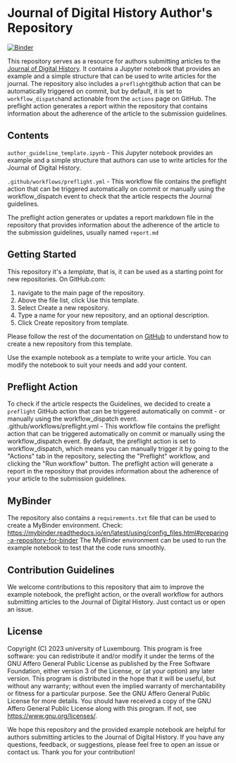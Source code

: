# Journal of Digital History Author's Repository

[![Binder](https://mybinder.org/badge_logo.svg)](https://mybinder.org/v2/gh/C2DH/template_repo_JDH/main?filepath=author_guideline_template.ipynb)

This repository serves as a resource for authors submitting articles to the [Journal of Digital History](https://journalofdigitalhistory.org).
It contains a Jupyter notebook that provides an example and a simple structure that can be used to write articles for the journal.
The repository also includes a `preflight`github action that can be automatically triggered on commit, but by default, it is set to `workflow_dispatch`and actionable from the `actions` page on GitHub.
The preflight action generates a report within the repository that contains information about the adherence of the article to the submission guidelines.

## Contents

`author_guideline_template.ipynb` - This Jupyter notebook provides an example and a simple structure that authors can use to write articles for the Journal of Digital History.

`.github/workflows/preflight.yml` - This workflow file contains the preflight action that can be triggered automatically on commit or manually using the workflow_dispatch event to check that the article respects the Journal guidelines.

The preflight action generates or updates a report markdown file in the repository that provides information about the adherence of the article to the submission guidelines, usually named `report.md`

## Getting Started

This repository it's a _template_, that is, it can be used as a starting point for new repositories.
On GitHub.com:

1. navigate to the main page of the repository.
2. Above the file list, click Use this template.
3. Select Create a new repository.
4. Type a name for your new repository, and an optional description.
5. Click Create repository from template.

Please follow the rest of the documentation on [GitHub](https://docs.github.com/en/repositories/creating-and-managing-repositories/creating-a-repository-from-a-template) to understand how to create a new repository from this template.

Use the example notebook as a template to write your article. You can modify the notebook to suit your needs and add your content.

## Preflight Action

To check if the article respects the Guidelines, we decided to create a `preflight` GitHub action that can be triggered automatically on commit - or manually using the workflow_dispatch event.
.github/workflows/preflight.yml - This workflow file contains the preflight action that can be triggered automatically on commit or manually using the workflow_dispatch event.
By default, the preflight action is set to workflow_dispatch, which means you can manually trigger it by going to the "Actions" tab in the repository, selecting the "Preflight" workflow, and clicking the "Run workflow" button. The preflight action will generate a report in the repository that provides information about the adherence of your article to the submission guidelines.

## MyBinder

The repository also contains a `requirements.txt` file that can be used to create a MyBinder environment. Check: https://mybinder.readthedocs.io/en/latest/using/config_files.html#preparing-a-repository-for-binder
The MyBinder environment can be used to run the example notebook to test that the code runs smoothly.

## Contribution Guidelines

We welcome contributions to this repository that aim to improve the example notebook, the preflight action, or the overall workflow for authors submitting articles to the Journal of Digital History. Just contact us or open an issue.

## License

Copyright (C) 2023 university of Luxembourg.
This program is free software: you can redistribute it and/or modify it under the terms of the GNU Affero General Public License as published by the Free Software Foundation, either version 3 of the License, or (at your option) any later version.
This program is distributed in the hope that it will be useful, but without any warranty; without even the implied warranty of merchantability or fitness for a particular purpose. See the GNU Affero General Public License for more details.
You should have received a copy of the GNU Affero General Public License along with this program. If not, see <https://www.gnu.org/licenses/>.

We hope this repository and the provided example notebook are helpful for authors submitting articles to the Journal of Digital History. If you have any questions, feedback, or suggestions, please feel free to open an issue or contact us. Thank you for your contribution!
